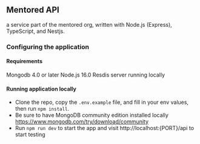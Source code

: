 ## Mentored API

a service part of the mentored org, written with Node.js (Express), TypeScript, and Nestjs.

### Configuring the application

#### Requirements

Mongodb 4.0 or later
Node.js 16.0
Resdis server running locally



#### Running application locally
- Clone the repo, copy the `.env.example` file, and fill in your env values, then run `npm install`.
- Be sure to have MongoDB community edition installed locally https://www.mongodb.com/try/download/community
- Run `npm run dev` to start the app and visit http://localhost:{PORT}/api to start testing
